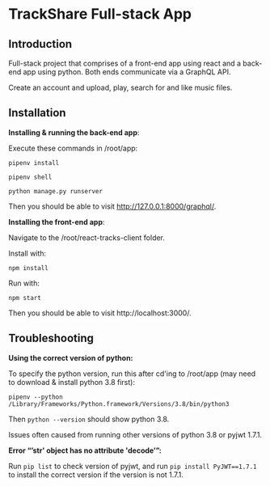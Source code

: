 # TrackShare Full-stack App

## Introduction

Full-stack project that comprises of a front-end app using react and a back-end app using python. Both ends communicate
via a GraphQL API.

Create an account and upload, play, search for and like music files.

## Installation

**Installing & running the back-end app**:

Execute these commands in /root/app:

```
pipenv install
```

```
pipenv shell
```

```
python manage.py runserver
```

Then you should be able to visit http://127.0.0.1:8000/graphql/.

**Installing the front-end app**:

Navigate to the /root/react-tracks-client folder.

Install with:

```
npm install
```

Run with:

```
npm start
```

Then you should be able to visit http://localhost:3000/.

## Troubleshooting

**Using the correct version of python:**

To specify the python version, run this after cd'ing to /root/app (may need to download & install python 3.8 first):

```
pipenv --python /Library/Frameworks/Python.framework/Versions/3.8/bin/python3
```

Then ```python --version``` should show python 3.8.

Issues often caused from running other versions of python 3.8 or pyjwt 1.7.1.

**Error “’str' object has no attribute 'decode’”:**

Run ```pip list``` to check version of pyjwt, and run ```pip install PyJWT==1.7.1``` to install the correct version if
the version is not 1.7.1.